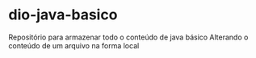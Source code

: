 # dio-java-basico
Repositório para armazenar todo o conteúdo de java básico
Alterando o conteúdo de um  arquivo na forma local